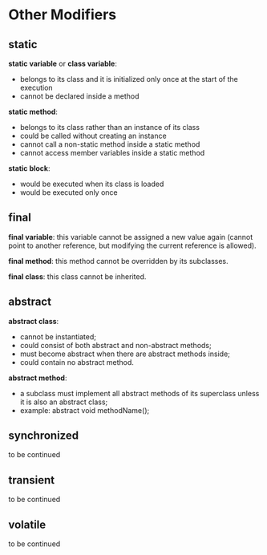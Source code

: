 # Other Modifiers

## static

**static variable** or **class variable**:
* belongs to its class and it is initialized only once at the start of the execution
* cannot be declared inside a method

**static method**: 
* belongs to its class rather than an instance of its class
* could be called without creating an instance
* cannot call a non-static method inside a static method
* cannot access member variables inside a static method

**static block**:
* would be executed when its class is loaded
* would be executed only once

## final

**final variable**: this variable cannot be assigned a new value again (cannot point to another reference, but modifying the current reference is allowed).

**final method**: this method cannot be overridden by its subclasses.

**final class**: this class cannot be inherited.

## abstract

**abstract class**:
* cannot be instantiated;
* could consist of both abstract and non-abstract methods;
* must become abstract when there are abstract methods inside;
* could contain no abstract method.

**abstract method**:
* a subclass must implement all abstract methods of its superclass unless it is also an abstract class;
* example: abstract void methodName();

## synchronized

to be continued

## transient

to be continued

## volatile

to be continued